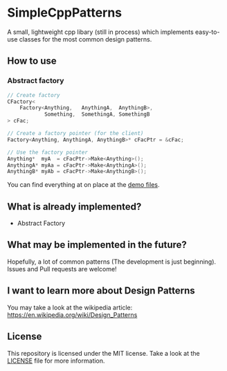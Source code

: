 # SimpleCppPatterns
A small, lightweight cpp libary (still in process) which implements easy-to-use classes for the most common design patterns.

## How to use
### Abstract factory
```cpp
// Create factory
CFactory<
    Factory<Anything,   AnythingA,  AnythingB>,
            Something,  SomethingA, SomethingB
> cFac;

// Create a factory pointer (for the client)
Factory<Anything, AnythingA, AnythingB>* cFacPtr = &cFac;

// Use the factory pointer
Anything*  myA  = cFacPtr->Make<Anything>();
AnythingA* myAa = cFacPtr->Make<AnythingA>();
AnythingB* myAb = cFacPtr->Make<AnythingB>();
```
You can find everything at on place at the [demo files](demo.cpp).

## What is already implemented?
- Abstract Factory

## What may be implemented in the future?
Hopefully, a lot of common patterns (The development is just beginning). Issues and Pull requests are welcome!

## I want to learn more about Design Patterns
You may take a look at the wikipedia article: https://en.wikipedia.org/wiki/Design_Patterns

## License
This repository is licensed under the MIT license. Take a look at the [LICENSE](LICENSE) file for more information.